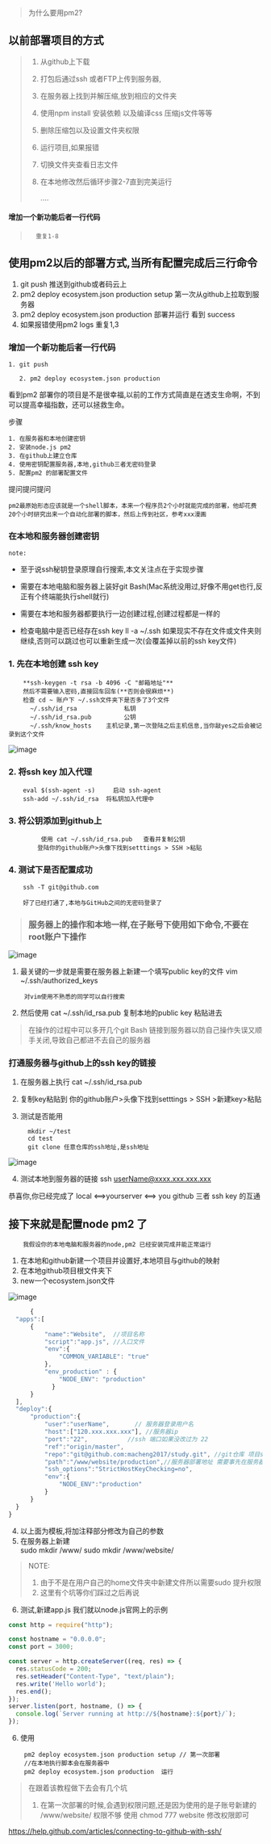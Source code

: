 > 为什么要用pm2?

## 以前部署项目的方式 

>	1. 从github上下载
>	2. 打包后通过ssh 或者FTP上传到服务器,
>	3. 在服务器上找到并解压缩,放到相应的文件夹
>	4. 使用npm install 安装依赖 以及编译css 压缩js文件等等
>	5. 删除压缩包以及设置文件夹权限 
>	6. 运行项目,如果报错
>	7. 切换文件夹查看日志文件
>	8. 在本地修改然后循环步骤2-7直到完美运行
>        
>        ....

#### 增加一个新功能后者一行代码
 >       重复1-8

## 使用pm2以后的部署方式,当所有配置完成后三行命令

 1. git push                                                                  推送到github或者码云上
 2. pm2 deploy ecosystem.json production setup     第一次从github上拉取到服务器
 3. pm2 deploy ecosystem.json production               部署并运行 看到 success   
 4. 如果报错使用pm2 logs 重复1,3


### 增加一个新功能后者一行代码

	1. git push 

       2. pm2 deploy ecosystem.json production 


看到pm2 部署你的项目是不是很幸福,以前的工作方式简直是在透支生命啊，不到可以提高幸福指数，还可以拯救生命。

步骤

	1. 在服务器和本地创建密钥
	2. 安装node.js pm2
	3. 在github上建立仓库
	4. 使用密钥配置服务器,本地,github三者无密码登录
	5. 配置pm2 的部署配置文件



提问提问提问



    pm2最原始形态应该就是一个shell脚本，本来一个程序员2个小时就能完成的部署，他却花费20个小时研究出来一个自动化部署的脚本，然后上传到社区，参考xxx漫画



### 在本地和服务器创建密钥
    note: 

* 至于说ssh秘钥登录原理自行搜索,本文关注点在于实现步骤

* 需要在本地电脑和服务器上装好git Bash(Mac系统没用过,好像不用get也行,反正有个终端能执行shell就行)
* 需要在本地和服务器都要执行一边创建过程,创建过程都是一样的
* 检查电脑中是否已经存在ssh key   ll -a ~/.ssh 如果现实不存在文件或文件夹则继续,否则可以跳过也可以重新生成一次(会覆盖掉以前的ssh key文件)



### 	1. 先在本地创建 ssh key

        **ssh-keygen -t rsa -b 4096 -C "邮箱地址"**
        然后不需要输入密码,直接回车回车(**否则会很麻烦**)
        检查 cd ~ 账户下 ~/.ssh文件夹下是否多了3个文件
          ~/.ssh/id_rsa             私钥
          ~/.ssh/id_rsa.pub     	公钥
          ~/.ssh/know_hosts    主机记录,第一次登陆之后主机信息,当你敲yes之后会被记录到这个文件

          
![image](./images/ssh_show.png)


		
### 	2. 将ssh key 加入代理

        eval $(ssh-agent -s)     启动 ssh-agent
        ssh-add ~/.ssh/id_rsa  将私钥加入代理中
        
###     3. 将公钥添加到github上
             使用 cat ~/.ssh/id_rsa.pub   查看并复制公钥
            登陆你的github账户>头像下找到setttings > SSH >粘贴
 
###     4. 测试下是否配置成功
        ssh -T git@github.com
        
        好了已经打通了,本地与GitHub之间的无密码登录了


>### **服务器上的操作和本地一样,在子账号下使用如下命令,不要在root账户下操作**

![image](./images/server-ls.jpg)

1. 最关键的一步就是需要在服务器上新建一个填写public key的文件
vim ~/.ssh/authorized_keys

        对vim使用不熟悉的同学可以自行搜索

2. 然后使用
cat ~/.ssh/id_rsa.pub 复制本地的public key 粘贴进去

> 在操作的过程中可以多开几个git Bash 链接到服务器以防自己操作失误又顺手关闭,导致自己都进不去自己的服务器

### 打通服务器与github上的ssh key的链接
        
1. 在服务器上执行 cat ~/.ssh/id_rsa.pub
2. 复制key粘贴到 你的github账户>头像下找到setttings > SSH >新建key>粘贴
3. 测试是否能用
        
         mkdir ~/test 
         cd test
         git clone 任意仓库的ssh地址,是ssh地址

![image](./images/github_ssh.jpg)

4. 测试本地到服务器的链接
        ssh userName@xxxx.xxx.xxx.xxx
  
  
  恭喜你,你已经完成了 local <==>yourserver <==> you github 三者 ssh key 的互通

  ## **接下来就是配置node pm2 了** 

        我假设你的本地电脑和服务器的node,pm2 已经安装完成并能正常运行

1. 在本地和github新建一个项目并设置好,本地项目与github的映射
2. 在本地github项目根文件夹下    
3. new一个ecosystem.json文件
  
  ![image](./images/ecosystem.jpg)
  
  
  ```JavaScript
        {
    "apps":[
        {
            "name":"Website",  //项目名称
            "script":"app.js", //入口文件
            "env":{
                "COMMON_VARIABLE": "true" 
            },
            "env_production" : {
                "NODE_ENV": "production"
              }
        }
    ],
    "deploy":{
        "production":{
            "user":"userName",       // 服务器登录用户名
            "host":["120.xxx.xxx.xxx"], //服务器ip
            "port":"22",           //ssh 端口如果没改过为 22          
            "ref":"origin/master",
            "repo":"git@github.com:macheng2017/study.git", //git仓库 项目ssh地址
            "path":"/www/website/production",//服务器部署地址 需要事先在服务器上将/www/website/ 新建出来
            "ssh_options":"StrictHostKeyChecking=no",
            "env":{
                "NODE_ENV":"production"
            }
        }
    }
}
  ```
  4. 以上面为模板,将加注释部分修改为自己的参数
  5. 在服务器上新建  
               sudo mkdir  /www/
               sudo mkdir /www/website/
> NOTE: 
>1. 由于不是在用户自己的home文件夹中新建文件所以需要sudo 提升权限
>2. 这里有个坑等你们踩过之后再说

  6. 测试,新建app.js 我们就以node.js官网上的示例

```JavaScript
const http = require("http");

const hostname = "0.0.0.0";
const port = 3000;

const server = http.createServer((req, res) => {
  res.statusCode = 200;
  res.setHeader("Content-Type", "text/plain");
  res.write('Hello world');
  res.end();
});
server.listen(port, hostname, () => {
  console.log(`Server running at http://${hostname}:${port}/`);
});
```
6. 使用
       
        pm2 deploy ecosystem.json production setup // 第一次部署
        //在本地执行脚本会在服务器中
        pm2 deploy ecosystem.json production  运行


> 在跟着该教程做下去会有几个坑
> 1. 在第一次部署的时候,会遇到权限问题,还是因为使用的是子账号新建的 /www/website/       权限不够 使用 chmod 777 website 修改权限即可
    

  https://help.github.com/articles/connecting-to-github-with-ssh/






